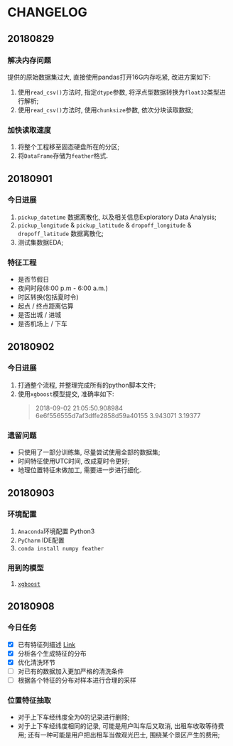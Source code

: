 # CHANGELOG

## 20180829

### 解决内存问题

提供的原始数据集过大, 直接使用pandas打开16G内存吃紧, 改进方案如下:
1. 使用`read_csv()`方法时, 指定`dtype`参数, 将浮点型数据转换为`float32`类型进行解析;
2. 使用`read_csv()`方法时, 使用`chunksize`参数, 依次分块读取数据;

### 加快读取速度

1. 将整个工程移至固态硬盘所在的分区;
2. 将`DataFrame`存储为`feather`格式.

## 20180901

### 今日进展

1. `pickup_datetime` 数据离散化, 以及相关信息Exploratory Data Analysis;
2. `pickup_longitude` & `pickup_latitude` & `dropoff_longitude` & `dropoff_latitude` 数据离散化;
3. 测试集数据EDA;

### 特征工程

- 是否节假日
- 夜间时段(8:00 p.m - 6:00 a.m.)
- 时区转换(包括夏时令)
- 起点 / 终点距离估算
- 是否出城 / 进城
- 是否机场上 / 下车

## 20180902

### 今日进展

1. 打通整个流程, 并整理完成所有的python脚本文件;
2. 使用`xgboost`模型提交, 准确率如下:
   > 2018-09-02 21:05:50.908984	6e6f556555d7af3dffe2858d59a40155	3.943071	3.19377

### 遗留问题

- 只使用了一部分训练集, 尽量尝试使用全部的数据集;
- 时间特征使用UTC时间, 改成夏时令更好;
- 地理位置特征未做加工, 需要进一步进行细化.

## 20180903

### 环境配置

1. `Anaconda`环境配置 Python3
2. `PyCharm` IDE配置
3. `conda install numpy feather`

### 用到的模型

1. [`xgboost`](http://dl.acm.org/citation.cfm?doid=2939672.2939785)

## 20180908

### 今日任务

- [x] 已有特征列描述 [Link](FEATURE-COLUMNS.md)
- [x] 分析各个生成特征的分布
- [x] 优化清洗环节
- [ ] 对已有的数据加入更加严格的清洗条件
- [ ] 根据各个特征的分布对样本进行合理的采样

### 位置特征抽取

- 对于上下车经纬度全为0的记录进行删除;
- 对于上下车经纬度相同的记录, 可能是用户叫车后又取消, 出租车收取等待费用; 还有一种可能是用户把出租车当做观光巴士, 围绕某个景区产生的费用;